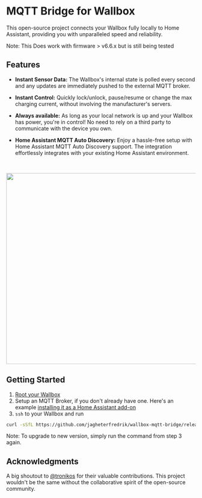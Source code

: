 # MQTT Bridge for Wallbox

This open-source project connects your Wallbox fully locally to Home Assistant, providing you with unparalleled speed and reliability.

Note: This Does work with firmware > v6.6.x but is still being tested

## Features

- **Instant Sensor Data:** The Wallbox's internal state is polled every second and any updates are immediately pushed to the external MQTT broker.

- **Instant Control:** Quickly lock/unlock, pause/resume or change the max charging current, without involving the manufacturer's servers.

- **Always available:** As long as your local network is up and your Wallbox has power, you're in control! No need to rely on a third party to communicate with the device you own.

- **Home Assistant MQTT Auto Discovery:** Enjoy a hassle-free setup with Home Assistant MQTT Auto Discovery support. The integration effortlessly integrates with your existing Home Assistant environment.

<br/>
<p align="center">
   <img src="https://github.com/jagheterfredrik/wallbox-mqtt-bridge/assets/9987465/06488a5d-e6fe-4491-b11d-e7176792a7f5" height="507" />
</p>

## Getting Started

1. [Root your Wallbox](https://github.com/jagheterfredrik/wallbox-pwn)
2. Setup an MQTT Broker, if you don't already have one. Here's an example [installing it as a Home Assistant add-on](https://www.youtube.com/watch?v=dqTn-Gk4Qeo)
3. `ssh` to your Wallbox and run

```sh
curl -sSfL https://github.com/jagheterfredrik/wallbox-mqtt-bridge/releases/download/bridge/install.sh > install.sh && bash install.sh
```

Note: To upgrade to new version, simply run the command from step 3 again.

## Acknowledgments

A big shoutout to [@tronikos](https://github.com/tronikos) for their valuable contributions. This project wouldn't be the same without the collaborative spirit of the open-source community.
